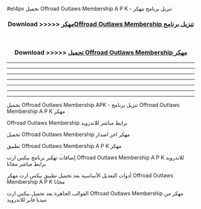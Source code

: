 #et4px تحميل Offroad Outlaws Membership  A P K - تنزيل برنامج مهكر



<div align="center">
<h3>Download >>>>> <a href="https://runaway1.web.app/?sq=Offroad Outlaws Membership ">مهكرOffroad Outlaws Membership  تنزيل برنامج</a></h3><br>

<h3>Download >>>>> <a href="https://runaway1.web.app/?sq=Offroad Outlaws Membership ">تحميل Offroad Outlaws Membership  مهكر</a></h3>
</div>


----------------------------------------------------------

----------------------------------------------------------

----------------------------------------------------------

----------------------------------------------------------

----------------------------------------------------------

----------------------------------------------------------

----------------------------------------------------------

تحميل Offroad Outlaws Membership  APK - تنزيل برنامج Offroad Outlaws Membership  A P K مهكر

Offroad Outlaws Membership  برابط مباشر للاندرويد

تحميل Offroad Outlaws Membership  مهكر اخر اصدار

تطبيق Offroad Outlaws Membership  A P K مهكر

إضافات تهكير برنامج بيكس ارت Offroad Outlaws Membership  A P K للاندرويد برابط مباشر مجانا

أدوات التعديل الأساسية بعد تحميل تطبيق بيكس ارت مهكر Offroad Outlaws Membership  A P K مجانا

القوالب الجاهزة بعد تحميل بيكس ارت Offroad Outlaws Membership  مهكر من ميديا فاير للاندرويد


